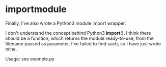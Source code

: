 # importmodule
Finally, I've also wrote a Python3 module import wrapper.

I don't understand the concept behind Python3 __import__(). I think there should be a function, which returns the module ready-to-use, from the filename passed as parameter. I've failed to find such, so I have just wrote mine. 

Usage: see example.py